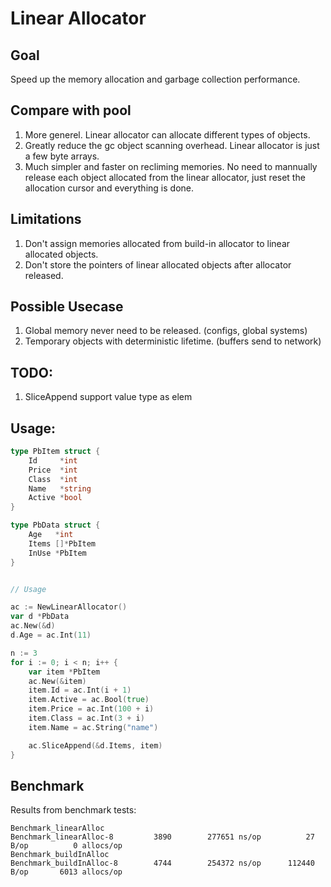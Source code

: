 
# Linear Allocator

## Goal
Speed up the memory allocation and garbage collection performance.

## Compare with pool
1. More generel. Linear allocator can allocate different types of objects.
3. Greatly reduce the gc object scanning overhead. Linear allocator is just a few byte arrays. 
5. Much simpler and faster on recliming memories. No need to mannually release each object allocated from the linear allocator, just reset the allocation cursor and everything is done.

## Limitations
1. Don't assign memories allocated from build-in allocator to linear allocated objects.
2. Don't store the pointers of linear allocated objects after allocator released.


## Possible Usecase
1. Global memory never need to be released. (configs, global systems)
2. Temporary objects with deterministic lifetime. (buffers send to network)



## TODO:
1. SliceAppend support value type as elem

## Usage:

```go
type PbItem struct {
	Id     *int
	Price  *int
	Class  *int
	Name   *string
	Active *bool
}

type PbData struct {
	Age   *int
	Items []*PbItem
	InUse *PbItem
}


// Usage

ac := NewLinearAllocator()
var d *PbData
ac.New(&d)
d.Age = ac.Int(11)

n := 3
for i := 0; i < n; i++ {
	var item *PbItem
	ac.New(&item)
	item.Id = ac.Int(i + 1)
	item.Active = ac.Bool(true)
	item.Price = ac.Int(100 + i)
	item.Class = ac.Int(3 + i)
	item.Name = ac.String("name")

	ac.SliceAppend(&d.Items, item)
}

```

## Benchmark
Results from benchmark tests:
``` 
Benchmark_linearAlloc
Benchmark_linearAlloc-8    	    3890	    277651 ns/op	      27 B/op	       0 allocs/op
Benchmark_buildInAlloc
Benchmark_buildInAlloc-8   	    4744	    254372 ns/op	  112440 B/op	    6013 allocs/op
```
